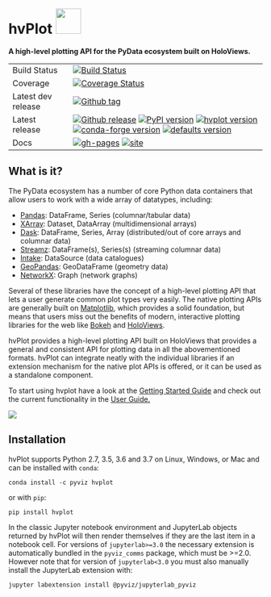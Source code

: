 <h1>
hvPlot <img src="/doc/_static/logo.png" width="50" height="50">
</h1>

**A high-level plotting API for the PyData ecosystem built on HoloViews.**

|    |    |
| --- | --- |
| Build Status | [![Build Status](https://github.com/holoviz/hvplot/workflows/tests/badge.svg)](https://github.com/holoviz/hvplot/actions?query=workflow%3Atests) |
| Coverage | [![Coverage Status](https://coveralls.io/repos/github/holoviz/hvplot/badge.svg?branch=master)](https://coveralls.io/github/holoviz/hvplot?branch=master) |
| Latest dev release | [![Github tag](https://img.shields.io/github/tag/holoviz/hvplot.svg?label=tag&colorB=11ccbb)](https://github.com/holoviz/hvplot/tags) |
| Latest release | [![Github release](https://img.shields.io/github/release/holoviz/hvplot.svg?label=tag&colorB=11ccbb)](https://github.com/holoviz/hvplot/releases) [![PyPI version](https://img.shields.io/pypi/v/hvplot.svg?colorB=cc77dd)](https://pypi.python.org/pypi/hvplot) [![hvplot version](https://img.shields.io/conda/v/pyviz/hvplot.svg?colorB=4488ff&style=flat)](https://anaconda.org/pyviz/hvplot) [![conda-forge version](https://img.shields.io/conda/v/conda-forge/hvplot.svg?label=conda%7Cconda-forge&colorB=4488ff)](https://anaconda.org/conda-forge/hvplot) [![defaults version](https://img.shields.io/conda/v/anaconda/hvplot.svg?label=conda%7Cdefaults&style=flat&colorB=4488ff)](https://anaconda.org/anaconda/hvplot) |
| Docs | [![gh-pages](https://img.shields.io/github/last-commit/holoviz/hvplot/gh-pages.svg)](https://github.com/holoviz/hvplot/tree/gh-pages) [![site](https://img.shields.io/website-up-down-green-red/http/hvplot.holoviz.org.svg)](http://hvplot.holoviz.org) |



## What is it?

The PyData ecosystem has a number of core Python data containers that allow users to work with a wide array of datatypes, including:

* [Pandas](http://pandas.pydata.org): DataFrame, Series (columnar/tabular data)
* [XArray](http://xarray.pydata.org): Dataset, DataArray (multidimensional arrays)
* [Dask](http://dask.pydata.org): DataFrame, Series, Array (distributed/out of core arrays and columnar data)
* [Streamz](http://streamz.readthedocs.io): DataFrame(s), Series(s) (streaming columnar data)
* [Intake](http://github.com/ContinuumIO/intake): DataSource (data catalogues)
* [GeoPandas](http://geopandas.org): GeoDataFrame (geometry data)
* [NetworkX](https://networkx.github.io/documentation/stable/): Graph (network graphs)

Several of these libraries have the concept of a high-level plotting API that lets a user generate common plot types very easily. The native plotting APIs are generally built on [Matplotlib](http://matplotlib.org), which provides a solid foundation, but means that users miss out the benefits of modern, interactive plotting libraries for the web like [Bokeh](http://bokeh.org) and [HoloViews](http://holoviews.org).

hvPlot provides a high-level plotting API built on HoloViews that provides a general and consistent API for plotting data in all the abovementioned formats. hvPlot can integrate neatly with the individual libraries if an extension mechanism for the native plot APIs is offered, or it can be used as a standalone component.

To start using hvplot have a look at the [Getting Started Guide](https://hvplot.holoviz.org/getting_started/index.html) and check out the current functionality in the [User Guide.](https://hvplot.holoviz.org/user_guide/index.html)

<img src="http://blog.holoviz.org/images/hvplot_collage.png">

## Installation

hvPlot supports Python 2.7, 3.5, 3.6 and 3.7 on Linux, Windows, or Mac and can be installed with ``conda``:

```
conda install -c pyviz hvplot
```

or with ``pip``:

```
pip install hvplot
```

In the classic Jupyter notebook environment and JupyterLab objects returned by hvPlot will then render themselves if they are the last item in a notebook cell. For versions of `jupyterlab>=3.0` the necessary extension is automatically bundled in the `pyviz_comms` package, which must be >=2.0. However note that for version of `jupyterlab<3.0` you must also manually install the JupyterLab extension with:

```bash
jupyter labextension install @pyviz/jupyterlab_pyviz
```

